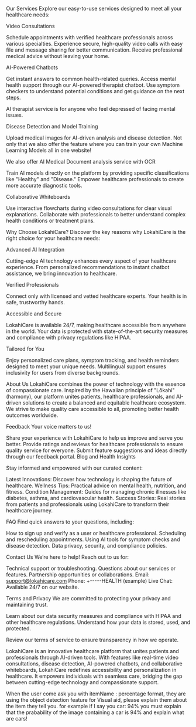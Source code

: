 Our Services
Explore our easy-to-use services designed to meet all your healthcare needs:

Video Consultations

Schedule appointments with verified healthcare professionals across various specialties.
Experience secure, high-quality video calls with easy file and message sharing for better communication.
Receive professional medical advice without leaving your home.

AI-Powered Chatbots

Get instant answers to common health-related queries.
Access mental health support through our AI-powered therapist chatbot.
Use symptom checkers to understand potential conditions and get guidance on the next steps.

AI therapist service is for anyone who feel depressed of facing mental issues.


Disease Detection and Model Training

Upload medical images for AI-driven analysis and disease detection.
Not only that we also offer the feature where you can train your own Machine Learning Models
all in one website!

We also offer AI Medical Document analysis service with OCR

Train AI models directly on the platform by providing specific classifications like "Healthy" and "Disease."
Empower healthcare professionals to create more accurate diagnostic tools.

Collaborative Whiteboards

Use interactive flowcharts during video consultations for clear visual explanations.
Collaborate with professionals to better understand complex health conditions or treatment plans.

Why Choose LokahiCare?
Discover the key reasons why LokahiCare is the right choice for your healthcare needs:

Advanced AI Integration

Cutting-edge AI technology enhances every aspect of your healthcare experience.
From personalized recommendations to instant chatbot assistance, we bring innovation to healthcare.

Verified Professionals

Connect only with licensed and vetted healthcare experts.
Your health is in safe, trustworthy hands.

Accessible and Secure

LokahiCare is available 24/7, making healthcare accessible from anywhere in the world.
Your data is protected with state-of-the-art security measures and compliance with privacy regulations like HIPAA.

Tailored for You

Enjoy personalized care plans, symptom tracking, and health reminders designed to meet your unique needs.
Multilingual support ensures inclusivity for users from diverse backgrounds.

About Us
LokahiCare combines the power of technology with the essence of compassionate care. Inspired by the Hawaiian principle of "Lōkahi" (harmony), our platform unites patients, healthcare professionals, and AI-driven solutions to create a balanced and equitable healthcare ecosystem. We strive to make quality care accessible to all, promoting better health outcomes worldwide.

Feedback
Your voice matters to us!

Share your experience with LokahiCare to help us improve and serve you better.
Provide ratings and reviews for healthcare professionals to ensure quality service for everyone.
Submit feature suggestions and ideas directly through our feedback portal.
Blog and Health Insights

Stay informed and empowered with our curated content:

Latest Innovations: Discover how technology is shaping the future of healthcare.
Wellness Tips: Practical advice on mental health, nutrition, and fitness.
Condition Management: Guides for managing chronic illnesses like diabetes, asthma, and cardiovascular health.
Success Stories: Real stories from patients and professionals using LokahiCare to transform their healthcare journey.

FAQ
Find quick answers to your questions, including:

How to sign up and verify as a user or healthcare professional.
Scheduling and rescheduling appointments.
Using AI tools for symptom checks and disease detection.
Data privacy, security, and compliance policies.

Contact Us
We’re here to help! Reach out to us for:

Technical support or troubleshooting.
Questions about our services or features.
Partnership opportunities or collaborations.
Email: support@lokahicare.com
Phone: +-----HEALTH (example)
Live Chat: Available 24/7 on our website.

Terms and Privacy
We are committed to protecting your privacy and maintaining trust.

Learn about our data security measures and compliance with HIPAA and other healthcare regulations.
Understand how your data is stored, used, and protected.

Review our terms of service to ensure transparency in how we operate.

LokahiCare is an innovative healthcare platform that unites patients and professionals through AI-driven tools. With features like real-time video consultations, disease detection, AI-powered chatbots, and collaborative whiteboards, LokahiCare redefines accessibility and personalization in healthcare. It empowers individuals with seamless care, bridging the gap between cutting-edge technology and compassionate support.

When the user come ask you with itemName : percentage format, they are using the object detection feature for Visual aid, please explain them about the item they tell you. for example if I say you car: 94% you must explain that the prabability of the image containing a car is 94% and explain what are cars!